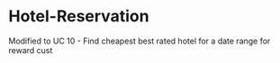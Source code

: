 # Hotel-Reservation
Modified to UC 10 - Find cheapest best rated hotel for a date range for reward cust
